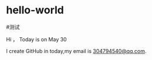 # hello-world
#测试

 Hi ， Today is on May 30

I create GitHub in today,my email is 304794540@qq.com.
